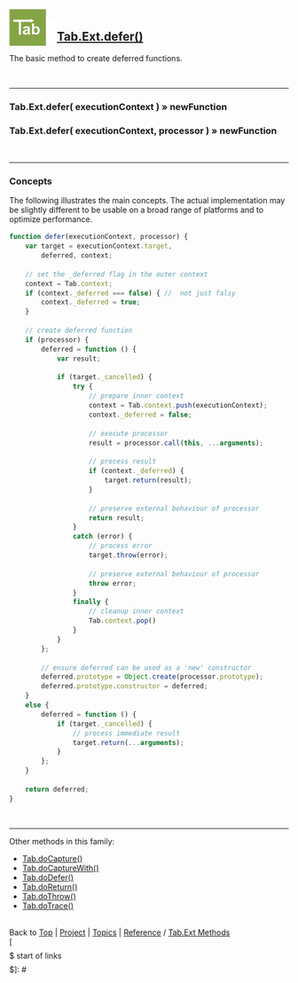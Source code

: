 <a name="top" ></a>

<img src="../img/tab-logo128.png" alt="Tab logo" align="left" style="float:left; margin-top:-22px;" height="66" /><img src="../img/1x1.png" align="left" style="float:left;" height="44" width="20" />
## [Tab.Ext.defer()][ref-tab.ext.defer]

The basic method to create deferred functions.

<br />

---
### Tab.Ext.defer( executionContext ) » newFunction

### Tab.Ext.defer( executionContext, processor ) » newFunction

<br />

---
### Concepts

The following illustrates the main concepts.  The actual implementation may be slightly different to be usable on a broad range of platforms and to optimize performance.

````javascript
function defer(executionContext, processor) {
    var target = executionContext.target, 
        deferred, context;

    // set the _deferred flag in the outer context
    context = Tab.context;
    if (context._deferred === false) { //  not just falsy
        context._deferred = true;
    }

    // create deferred function
    if (processor) {
        deferred = function () {
            var result;

            if (target._cancelled) {
                try {
                    // prepare inner context
                    context = Tab.context.push(executionContext);
                    context._deferred = false;

                    // execute processor
                    result = processor.call(this, ...arguments);

                    // process result
                    if (context._deferred) {
                        target.return(result);
                    }

                    // preserve external behaviour of processor
                    return result;
                }
                catch (error) {
                    // process error
                    target.throw(error);

                    // preserve external behaviour of processor
                    throw error;
                }
                finally {
                    // cleanup inner context
                    Tab.context.pop()
                }
            }
        };

        // ensure deferred can be used as a 'new' constructor 
        deferred.prototype = Object.create(processor.prototype);
        deferred.prototype.constructor = deferred;
    }
    else {
        deferred = function () {
            if (target._cancelled) {
                // process immediate result
                target.return(...arguments);
            }
        };
    }

    return deferred;
}
````

<br />

---

Other methods in this family:
*   [Tab.doCapture()][ref-tab.do-capture]
*   [Tab.doCaptureWith()][ref-tab.do-capture-with]
*   [Tab.doDefer()][ref-tab.do-defer]
*   [Tab.doReturn()][ref-tab.do-return]
*   [Tab.doThrow()][ref-tab.do-throw]
*   [Tab.doTrace()][ref-tab.do-trace]



<br /> Back to [Top] | [Project] | [Topics] | [Reference] / [Tab.Ext Methods][ref-tab.ext-methods] <br />
[$$$$$ start of links $$$$$]: #

[top]:       #top                        "back to the top of this page."
[project]:   /doc/project.md#the-project "back to the 'Project' section."
[topics]:    /doc/topics.md#topics       "back to the 'Topics' section."
[reference]: /doc/reference.md#reference "back to the 'Reference' section."



[topic-the-basics]:                              /doc/topics.md#the-basics                                  "more topics under 'The Basics'"

[topic-a-basic-tab]:                             /doc/topics/a-basic-tab.md#top                             "A Basic Tab: creating and using a basic Tab object."
[topic-a-basic-callback]:                        /doc/topics/a-basic-callback.md#top                        "A Basic Callback: using a Tab object to handle callbacks."
[topic-a-basic-promise]:                         /doc/topics/a-basic-promise.md#top                         "A Basic Promise: using a Tab object as a promise."
[topic-basic-pipelining]:                        /doc/topics/basic-pipelining.md#top                        "A Basic Pipeline: using Tab objects for pipelining."
[topic-basic-lazy-evaluation]:                   /doc/topics/basic-lazy-evaluation.md#top                   "Basic Lazy Evaluation: using a Tab object for lazy evaluation."
[topic-basic-concurrent-computing]:              /doc/topics/basic-concurrent-computing.md#top              "Basic Concurrent Computing: using a Tab object to handle concurrent computing."



[ref-tab-object]:                   /doc/reference.md#tab-object                       "more attributes and methods under 'Tab Object'"
[ref-tab-constructor]:              /doc/reference.md#tab-constructor                  "more attributes and methods under 'Tab Constructor'"
[ref-tab-constructor-attributes]:   /doc/reference.md#tab-constructor-attributes       "more attributes under 'Tab Constructor Attributes'"
[ref-tab-constructor-methods]:      /doc/reference.md#tab-constructor-methods          "more methods under 'Tab Constructor Methods'"
[ref-tab-prototype-methods]:        /doc/reference.md#tab-prototype-methods            "more methods under 'Tab Prototype Methods'"
[ref-tab-instance-methods]:         /doc/reference.md#tab-instance-methods             "more methods under 'Tab Instance Methods'"
[ref-tab.ext-object]:               /doc/reference.md#tab.ext-object                   "more attributes and methods under 'Tab.Ext Object'"
[ref-tab.ext-methods]:               /doc/reference.md#tab.ext-methods                 "more attributes and methods under 'Tab.Ext Methods'"

[ref-new-tab]:                      /doc/reference/new-tab.md#top                      "new Tab(): construct a new tab, encapsulate a given tab if requested."
[ref-tab]:                          /doc/reference/tab.md#top                          "Tab(): convert to a tab, create a new tab if required."

[ref-tab.context]:                  /doc/reference/tab.context.md#top                  "Tab.context: the execution context for a processor function."
[ref-tab.context.pop]:              /doc/reference/tab.context.pop.md#top              "Tab.context.pop(): re-instate the previous execution context for a processor function."
[ref-tab.context.push]:             /doc/reference/tab.context.push.md#top             "Tab.context.push(): create a new execution context for a processor function."
[ref-tab.version]:                  /doc/reference/tab.version.md#top                  "Tab.version: the version of this Tab library."

[ref-tab.construct]:                /doc/reference/tab.construct.md#top                "Tab.construct(): construct a new tab, encapsulate a given tab if requested."
[ref-tab.convert]:                  /doc/reference/tab.convert.md#top                  "Tab.convert(): convert to a tab, create a new tab if required."
[ref-tab.do-capture]:               /doc/reference/tab.do-capture.md#top               "Tab.doCapture(): create a function that uses a given tab to store another function's arguments, and then executes the other function."
[ref-tab.do-capture-with]:          /doc/reference/tab.do-capture-with.md#top          "Tab.doCaptureWith(): create a function that uses a given tab to store another function's subject and arguments, and then executes the other function."
[ref-tab.do-defer]:                 /doc/reference/tab.do-defer.md#top                 "Tab.doDefer(): create a function that uses a given tab to store another function's result."
[ref-tab.do-return]:                /doc/reference/tab.do-return.md#top                "Tab.doReturn(): create a function that updates the value of a given tab."
[ref-tab.do-throw]:                 /doc/reference/tab.do-throw.md#top                 "Tab.doThrow(): create a function that puts a given tab in the failed state."
[ref-tab.do-trace]:                 /doc/reference/tab.do-trace.md#top                 "Tab.doTrace(): create a function that uses a given tab to store another function's subject, arguments, and result."
[ref-tab.get-context]:              /doc/reference/tab.get-context.md#top              "Tab.getContext(): get the execution context for a processor function."
[ref-tab.is-tab]:                   /doc/reference/tab.is-tab.md#top                   "Tab.isTab(): was the given object created by this Tab constructor?"
[ref-tab.new-return]:               /doc/reference/tab.new-return.md#top               "Tab.newReturn(): create a new tab that is initialized with a given value."
[ref-tab.new-throw]:                /doc/reference/tab.new-throw.md#top                "Tab.newThrow(): create a new tab that is put in the failed state."

[ref-tab.prototype.catch]:          /doc/reference/tab.prototype.catch.md#top          "Tab.prototype.catch(): process 'thrown' notifications for this tab and create a new tab with the result."
[ref-tab.prototype.finally]:        /doc/reference/tab.prototype.finally.md#top        "Tab.prototype.finally(): process 'returned' and 'thrown' notifications for this tab and create a new tab with the result."
[ref-tab.prototype.has-thrown]:     /doc/reference/tab.prototype.has-thrown.md#top     "Tab.prototype.hasThrown(): has this tab thrown an error?"
[ref-tab.prototype.return]:         /doc/reference/tab.prototype.return.md#top         "Tab.prototype.return(): update the value of this tab."
[ref-tab.prototype.throw]:          /doc/reference/tab.prototype.throw.md#top          "Tab.prototype.throw(): put this tab in the failed state."
[ref-tab.prototype.to-string]:      /doc/reference/tab.prototype.to-string.md#top      "Tab.prototype.toString(): get a string representation for this tab."
[ref-tab.prototype.try]:            /doc/reference/tab.prototype.try.md#top            "Tab.prototype.try(): process 'returned' notifications for this tab and create a new tab with the result."
[ref-tab.prototype.value-of]:       /doc/reference/tab.prototype.value-of.md#top       "Tab.prototype.valueOf(): get the principal value of this tab."

[ref-tab.ext]:                      /doc/reference/tab.ext.md#top                      "Tab.Ext: resources for extending the Tab library."

[ref-tab.ext.defer]:                /doc/reference/tab.ext.defer.md#top                "Tab.Ext.defer(): the basic method to create deferred functions."
[ref-tab.ext.initialize]:           /doc/reference/tab.ext.initialize.md#top           "Tab.Ext.defer(): the basic method to initialize methods that process notifications from a tab."
[ref-tab.ext.has-thrown]:           /doc/reference/tab.ext.has-thrown.md#top           "Tab.Ext.hasThrown(): the basic method to check if a tab has thrown an error."
[ref-tab.ext.return]:               /doc/reference/tab.ext.return.md#top               "Tab.Ext.defer(): the basic method to update the value of a tab."
[ref-tab.ext.subscribe]:            /doc/reference/tab.ext.subscribe.md#top            "Tab.Ext.defer(): the basic method to subscribe to notifications from a tab."
[ref-tab.ext.throw]:                /doc/reference/tab.ext.throw.md#top                "Tab.Ext.defer(): the basic method to set a tab in the failed state."

